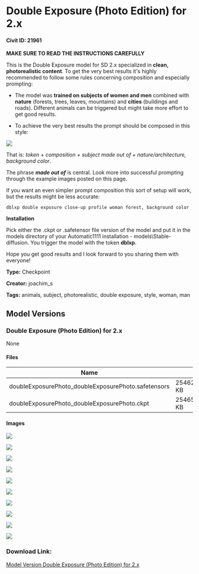 # Double Exposure (Photo Edition) for 2.x

#### Civit ID: 21961

<p><strong>MAKE SURE TO READ THE INSTRUCTIONS CAREFULLY</strong></p><p></p><p>This is the Double Exposure model for SD 2.x specialized in <strong>clean, photorealistic content</strong>. To get the very best results it's highly recommended to follow some rules concerning composition and especially prompting:</p><p></p><ul><li><p>The model was <strong>trained on subjects of women and men</strong> combined with <strong>nature</strong> (forests, trees, leaves, mountains) and <strong>cities</strong> (buildings and roads). Different animals can be triggered but might take more effort to get good results.</p><p></p></li><li><p>To achieve the very best results the prompt should be composed in this style:</p></li></ul><p></p><img src="https://imagecache.civitai.com/xG1nkqKTMzGDvpLrqFT7WA/0096f642-2b9e-4a35-683e-538a85482800/width=525/0096f642-2b9e-4a35-683e-538a85482800" /><p>That is: <em>token + composition + subject made out of + nature/architecture, background color</em>.</p><p></p><p>The phrase <strong><em>made out of</em></strong> is central. Look more into successful prompting through the example images posted on this page.</p><p></p><p>If you want an even simpler prompt composition this sort of setup will work, but the results might be less accurate:</p><p><code>dblxp double exposure close-up profile woman forest, background color</code></p><p></p><p></p><p><strong>Installation</strong></p><p>Pick either the .ckpt or .safetensor file version of the model and put it in the models directory of your Automatic1111 installation - models\Stable-diffusion. You trigger the model with the token <strong>dblxp</strong>.</p><p></p><p>Hope you get good results and I look forward to you sharing them with everyone!</p>

**Type:** Checkpoint

**Creator:** joachim_s

**Tags:** animals, subject, photorealistic, double exposure, style, woman, man

## Model Versions

### Double Exposure (Photo Edition) for 2.x

None

#### Files

| Name | Size | Type | Format | Download Url | AutoV1 | AutoV2 | SHA256 | CRC32 | BLAKE3 |
| --- | --- | --- | --- | --- | --- | --- | --- | --- | --- |
| doubleExposurePhoto_doubleExposurePhoto.safetensors | 2546249.920898438 KB | Model | SafeTensor | https://civitai.com/api/download/models/26226 | A149572B | EA5DA93A07 | EA5DA93A07A362E3AA738658FA366E626B33308D12D6FC6157C7BC39C9F30693 | A9C3A566 | 7B5F5E45ED5BB79109320BCD693542CC216D5509BBEA882796ED647FF3EA61A5 |
| doubleExposurePhoto_doubleExposurePhoto.ckpt | 2546513.030273438 KB | Model | PickleTensor | https://civitai.com/api/download/models/26226?type=Model&format=PickleTensor&size=full&fp=fp16 | A5C134F5 | E688BA0A60 | E688BA0A6045FA2CBFAA5C18EEC073C143C028920CF9E9DF6FDD83E0AF8531BB | 4088EF5A | 083871692EA1870BFD78D317A28ED129523EDDF8AA72AE13AC7D5A94F901467A |

#### Images

<p><img src="https://image.civitai.com/xG1nkqKTMzGDvpLrqFT7WA/f1177ff5-feb4-4e7b-95e3-ea9cf4ddb800/width=450/288457.jpeg" /></p>

<p><img src="https://image.civitai.com/xG1nkqKTMzGDvpLrqFT7WA/5b33fca5-d4d6-4647-05ad-1ee6b0f87f00/width=450/288474.jpeg" /></p>

<p><img src="https://image.civitai.com/xG1nkqKTMzGDvpLrqFT7WA/4a442ede-87e7-4e3d-a2d8-4a7034389800/width=450/288469.jpeg" /></p>

<p><img src="https://image.civitai.com/xG1nkqKTMzGDvpLrqFT7WA/3925b8dd-f178-4180-69ae-9ad979118500/width=450/288473.jpeg" /></p>

<p><img src="https://image.civitai.com/xG1nkqKTMzGDvpLrqFT7WA/5d4b4549-9ec2-4dfd-6491-90addcd32b00/width=450/288472.jpeg" /></p>

<p><img src="https://image.civitai.com/xG1nkqKTMzGDvpLrqFT7WA/2fde1350-253d-4eac-dbc6-e0a1e99ac400/width=450/288471.jpeg" /></p>

<p><img src="https://image.civitai.com/xG1nkqKTMzGDvpLrqFT7WA/7ed354cb-4891-4eb1-bada-26d82e4f5500/width=450/288470.jpeg" /></p>

<p><img src="https://image.civitai.com/xG1nkqKTMzGDvpLrqFT7WA/50bde83a-42dc-432b-dfe7-7bb4351c4300/width=450/288468.jpeg" /></p>

<p><img src="https://image.civitai.com/xG1nkqKTMzGDvpLrqFT7WA/3f251ef7-c912-4046-21b0-b7f5334c1600/width=450/288467.jpeg" /></p>

<p><img src="https://image.civitai.com/xG1nkqKTMzGDvpLrqFT7WA/a0e76248-e0a9-4dc3-ccad-459968bf2e00/width=450/288465.jpeg" /></p>

### Download Link:

[Model Version Double Exposure (Photo Edition) for 2.x](https://civitai.com/api/download/models/26226)

